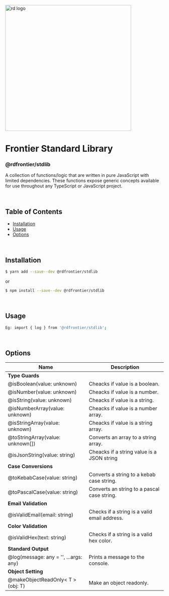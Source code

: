 
<div align="left">
  <br/>
  <a href="https://www.realdecoy.com/jamaica/" title="REALDECOY">
    <img width=400px src="https://www.realdecoy.com/wp-content/uploads/2019/02/Realdecoy-logo-transparent.png" alt="rd logo">
  </a>
  <br/>
</div>

# Frontier Standard Library

### @rdfrontier/stdlib
A collection of functions/logic that are written in pure JavaScript with limited
dependencies. These functions expose generic concepts available for use throughout any TypeScript or JavaScript project. 

&nbsp;
&nbsp;
&nbsp;
<!-- custom-toc -->
## Table of Contents

* [Installation](#install)
* [Usage](#usage)
* [Options](#options)
<!-- custom-tocstop -->

&nbsp;
&nbsp;
&nbsp;
&nbsp;

## Installation

```sh
$ yarn add --save--dev @rdfrontier/stdlib
```
or 

```sh
$ npm install --save--dev @rdfrontier/stdlib
```
&nbsp;
&nbsp;

## Usage

```sh
Eg: import { log } from '@rdfrontier/stdlib';
```


&nbsp;
&nbsp; 

## Options

| Name | Description  | 
| --- | ------------- | 
| **Type Guards**                       |                                              |
| @isBoolean(value: unknown)            | Cheacks if value is a boolean.               |
| @isNumber(value: unknown)             | Cheacks if value is a number.                |
| @isString(value: unknown)             | Cheacks if value is a string.                |
| @isNumberArray(value: unknown)        | Cheacks if value is a number array.          |
| @isStringArray(value: unknown)        | Cheacks if value is a string array.          |
| @toStringArray(value: unknown[])      | Converts an array to a string array.         |
| @isJsonString(value: string)          | Cheacks if a string value is a JSON string   |
| **Case Conversions**                  |                                              |
| @toKebabCase(value: string)           | Converts a string to a kebab case string.    |
| @toPascalCase(value: string)          | Converts an string to a pascal case string.  |
| **Email Validation**                  |                                              |
| @isValidEmail(email: string)          | Checks if a string is a valid email address. |
| **Color Validation**                  |                                              |
| @isValidHex(text: string)             | Checks if a string is a valid hex color.     |
| **Standard Output**                   |                                              |
| @log(message: any = '', ...args: any) | Prints a message to the console.             |
| **Object Setting**                    |                                              |
| @makeObjectReadOnly< T >(obj: T)      | Make an object readonly.                     |

&nbsp;
&nbsp;
